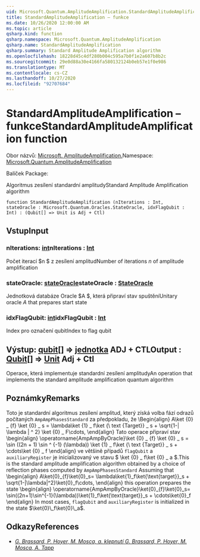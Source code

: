 ```yaml
---
uid: Microsoft.Quantum.AmplitudeAmplification.StandardAmplitudeAmplification
title: StandardAmplitudeAmplification – funkce
ms.date: 10/26/2020 12:00:00 AM
ms.topic: article
qsharp.kind: function
qsharp.namespace: Microsoft.Quantum.AmplitudeAmplification
qsharp.name: StandardAmplitudeAmplification
qsharp.summary: Standard Amplitude Amplification algorithm
ms.openlocfilehash: 18228d45c4df280b004c595a7b0f1e2a607b8b2c
ms.sourcegitcommit: 29e0d88a30e4166fa580132124b0eb57e1f0e986
ms.translationtype: MT
ms.contentlocale: cs-CZ
ms.lasthandoff: 10/27/2020
ms.locfileid: "92707684"
---
```

# <a name="standardamplitudeamplification-function"></a><span data-ttu-id="89b5b-102">StandardAmplitudeAmplification – funkce</span><span class="sxs-lookup"><span data-stu-id="89b5b-102">StandardAmplitudeAmplification function</span></span>

<span data-ttu-id="89b5b-103">Obor názvů: [Microsoft. AmplitudeAmplification.](xref:Microsoft.Quantum.AmplitudeAmplification)</span><span class="sxs-lookup"><span data-stu-id="89b5b-103">Namespace: [Microsoft.Quantum.AmplitudeAmplification](xref:Microsoft.Quantum.AmplitudeAmplification)</span></span>

<span data-ttu-id="89b5b-104">Balíček [](https://nuget.org/packages/)</span><span class="sxs-lookup"><span data-stu-id="89b5b-104">Package: [](https://nuget.org/packages/)</span></span>


<span data-ttu-id="89b5b-105">Algoritmus zesílení standardní amplitudy</span><span class="sxs-lookup"><span data-stu-id="89b5b-105">Standard Amplitude Amplification algorithm</span></span>

```qsharp
function StandardAmplitudeAmplification (nIterations : Int, stateOracle : Microsoft.Quantum.Oracles.StateOracle, idxFlagQubit : Int) : (Qubit[] => Unit is Adj + Ctl)
```


## <a name="input"></a><span data-ttu-id="89b5b-106">Vstup</span><span class="sxs-lookup"><span data-stu-id="89b5b-106">Input</span></span>

### <a name="niterations--int"></a><span data-ttu-id="89b5b-107">nIterations: [int](xref:microsoft.quantum.lang-ref.int)</span><span class="sxs-lookup"><span data-stu-id="89b5b-107">nIterations : [Int](xref:microsoft.quantum.lang-ref.int)</span></span>

<span data-ttu-id="89b5b-108">Počet iterací $n $ z zesílení amplitud</span><span class="sxs-lookup"><span data-stu-id="89b5b-108">Number of iterations $n$ of amplitude amplification</span></span>


### <a name="stateoracle--stateoracle"></a><span data-ttu-id="89b5b-109">stateOracle: [stateOracle](xref:Microsoft.Quantum.Oracles.StateOracle)</span><span class="sxs-lookup"><span data-stu-id="89b5b-109">stateOracle : [StateOracle](xref:Microsoft.Quantum.Oracles.StateOracle)</span></span>

<span data-ttu-id="89b5b-110">Jednotková databáze Oracle $A $, která připraví stav spuštění</span><span class="sxs-lookup"><span data-stu-id="89b5b-110">Unitary oracle $A$ that prepares start state</span></span>


### <a name="idxflagqubit--int"></a><span data-ttu-id="89b5b-111">idxFlagQubit: [int](xref:microsoft.quantum.lang-ref.int)</span><span class="sxs-lookup"><span data-stu-id="89b5b-111">idxFlagQubit : [Int](xref:microsoft.quantum.lang-ref.int)</span></span>

<span data-ttu-id="89b5b-112">Index pro označení qubit</span><span class="sxs-lookup"><span data-stu-id="89b5b-112">Index to flag qubit</span></span>



## <a name="output--qubit--unit-adj--ctl"></a><span data-ttu-id="89b5b-113">Výstup: [qubit](xref:microsoft.quantum.lang-ref.qubit)[] => [jednotka](xref:microsoft.quantum.lang-ref.unit) ADJ + CTL</span><span class="sxs-lookup"><span data-stu-id="89b5b-113">Output : [Qubit](xref:microsoft.quantum.lang-ref.qubit)[] => [Unit](xref:microsoft.quantum.lang-ref.unit) Adj + Ctl</span></span>

<span data-ttu-id="89b5b-114">Operace, která implementuje standardní zesílení amplitudy</span><span class="sxs-lookup"><span data-stu-id="89b5b-114">An operation that implements the standard amplitude amplification quantum algorithm</span></span>

## <a name="remarks"></a><span data-ttu-id="89b5b-115">Poznámky</span><span class="sxs-lookup"><span data-stu-id="89b5b-115">Remarks</span></span>

<span data-ttu-id="89b5b-116">Toto je standardní algoritmus zesílení amplitud, který získá volba fází odrazů počítaných `AmpAmpPhasesStandard` za předpokladu, že \Begin{align} A\ket {0} \_ {f} \ket {0} \_ s = \lambda\ket {1} \_ f\ket {\ text {Target}} \_ s + \sqrt{1-| \lambda | ^ 2} \ket {0} \_ F\cdots, \end{align} Tato operace připraví stav \begin{align} \operatorname{AmpAmpByOracle}\ket {0} \_ {f} \ket {0} \_ s = \sin ((2n + 1) \sin ^ {-1} (\lambda)) \ket {1} \_ f\ket {\ text {Target}} \_ s + \cdots\ket {0} \_ f \end{align} ve většině případů `flagQubit` a `auxiliaryRegister` je inicializovaný ve stavu $ \ket {0} \_ f\ket {0} \_ a $.</span><span class="sxs-lookup"><span data-stu-id="89b5b-116">This is the standard amplitude amplification algorithm obtained by a choice of reflection phases computed by `AmpAmpPhasesStandard` Assuming that \begin{align} A\ket{0}\_{f}\ket{0}\_s= \lambda\ket{1}\_f\ket{\text{target}}\_s + \sqrt{1-|\lambda|^2}\ket{0}\_f\cdots, \end{align} this operation prepares the state \begin{align} \operatorname{AmpAmpByOracle}\ket{0}\_{f}\ket{0}\_s= \sin((2n+1)\sin^{-1}(\lambda))\ket{1}\_f\ket{\text{target}}\_s + \cdots\ket{0}\_f \end{align} In most cases, `flagQubit` and `auxiliaryRegister` is initialized in the state $\ket{0}\_f\ket{0}\_a$.</span></span>

## <a name="references"></a><span data-ttu-id="89b5b-117">Odkazy</span><span class="sxs-lookup"><span data-stu-id="89b5b-117">References</span></span>

- [<span data-ttu-id="89b5b-118">*G. Brassard, P. Hoyer, M. Mosca, a. klepnutí*</span><span class="sxs-lookup"><span data-stu-id="89b5b-118"> *G. Brassard, P. Hoyer, M. Mosca, A. Tapp* </span></span>](https://arxiv.org/abs/quant-ph/0005055)